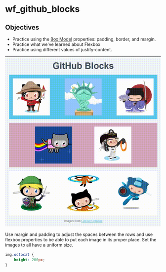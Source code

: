 # wf_github_blocks

## Objectives
- Practice using the [Box Model](https://www.w3schools.com/css/css_boxmodel.asp) properties: padding, border, and margin.
- Practice what we've learned about Flexbox
- Practice using different values of justify-content.

![](ghblocks.gif)

Use margin and padding to adjust the spaces between the rows and use flexbox properties to be able to put each image in its proper place. Set the images to all have a uniform size.

```css
img.octocat {
    height: 200px;
}

```